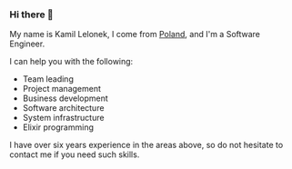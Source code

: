 ### Hi there 👋

My name is Kamil Lelonek, I come from [Poland](https://www.youtube.com/watch?v=ekz6i58kVpI), and I'm a Software Engineer.

I can help you with the following:
- Team leading
- Project management
- Business development
- Software architecture
- System infrastructure
- Elixir programming

I have over six years experience in the areas above, so do not hesitate to contact me if you need such skills.
